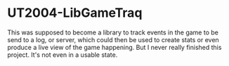 # UT2004-LibGameTraq

This was supposed to become a library to track events in the game to be send to a log, or server, which could then be used to create stats or even produce a live view of the game happening.
But I never really finished this project. It's not even in a usable state.
